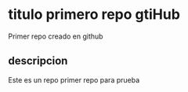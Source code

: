 # titulo primero repo gtiHub
Primer repo creado en github

## descripcion
Este es un repo primer repo para prueba
